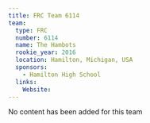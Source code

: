 ```yaml
---
title: FRC Team 6114
team:
  type: FRC
  number: 6114
  name: The Hambots
  rookie_year: 2016
  location: Hamilton, Michigan, USA
  sponsors:
    - Hamilton High School
  links:
    Website: 
---
```

No content has been added for this team